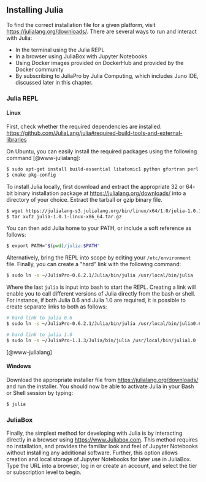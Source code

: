 ## Installing Julia

To find the correct installation file for a given platform, visit
<https://julialang.org/downloads/>.  There are several ways to run and
interact with Julia:

* In the terminal using the Julia REPL
* In a browser using JuliaBox with Jupyter Notebooks
* Using Docker images provided on DockerHub and provided by the Docker
  community
* By subscribing to JuliaPro by Julia Computing, which includes Juno
  IDE, discussed later in this chapter.

### Julia REPL

#### Linux

First, check whether the required dependencies are installed:
<https://github.com/JuliaLang/julia#required-build-tools-and-external-libraries>

On Ubuntu, you can easily install the required packages using the
following command [@www-julialang]:

```bash
$ sudo apt-get install build-essential libatomic1 python gfortran perl wget m4
$ cmake pkg-config
```

To install Julia locally, first download and extract the appropriate
32 or 64- bit binary installation package at
<https://julialang.org/downloads/> into a directory of your
choice. Extract the tarball or gzip binary file.

```bash
$ wget https://julialang-s3.julialang.org/bin/linux/x64/1.0/julia-1.0.1-linux-x86_64.tar.gz
$ tar xvfz julia-1.0.1-linux-x86_64.tar.gz
```

You can then add Julia home to your PATH, or include a soft reference
as follows:

```bash
$ export PATH="$(pwd)/julia:$PATH"
``` 

Alternatively, bring the REPL into scope by editing your
`/etc/environment` file. Finally, you can create a "hard" link
with the following command:

```bash
$ sudo ln -s ~/JuliaPro-0.6.2.1/Julia/bin/julia /usr/local/bin/julia
```

Where the last `julia` is input into bash to start the REPL.
Creating a link will enable you to call different versions of Julia
directly from the bash or shell.  For instance, if both Julia 0.6 and
Julia 1.0 are required, it is possible to create separate links to
both as follows:

```bash
# hard link to julia 0.6
$ sudo ln -s ~/JuliaPro-0.6.2.1/Julia/bin/julia /usr/local/bin/julia0.6

# hard link to julia 1.0
$ sudo ln -s ~/JuliaPro-1.1.3/Julia/bin/julia /usr/local/bin/julia1.0
```

[@www-julialang]

#### Windows

Download the appropriate installer file from
<https://julialang.org/downloads/> and run the installer.  You should
now be able to activate Julia in your Bash or Shell session by typing:

```bash
$ julia
```

### JuliaBox

Finally, the simplest method for developing with Julia is by
interacting directly in a browser using <https://www.Juliabox.com>.
This method requires no installation, and provides the familiar look
and feel of Jupyter Notebooks without installing any additional
software.  Further, this option allows creation and local storage of
Jupyter Notebooks for later use in JuliaBox.  Type the URL into a
browser, log in or create an account, and select the tier or
subscription level to begin.
